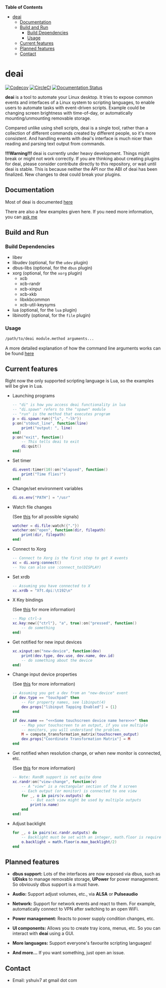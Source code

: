 <!-- markdown-toc start - Don't edit this section. Run M-x markdown-toc-refresh-toc -->
**Table of Contents**

- [deai](#deai)
    - [Documentation](#documentation)
    - [Build and Run](#build-and-run)
        - [Build Dependencies](#build-dependencies)
        - [Usage](#usage)
    - [Current features](#current-features)
    - [Planned features](#planned-features)
    - [Contact](#contact)

<!-- markdown-toc end -->
# deai

[![Codecov](https://img.shields.io/codecov/c/github/yshui/deai.svg)](https://codecov.io/gh/yshui/deai) [![CircleCI](https://circleci.com/gh/yshui/deai.svg?style=shield&circle-token=75b416f5709a1179e1a817e7fb5568c5814d51ee)](https://circleci.com/gh/yshui/deai) [![Documentation Status](https://readthedocs.org/projects/deai/badge/?version=latest)](https://deai.readthedocs.io/en/latest/?badge=latest)

**deai** is a tool to automate your Linux desktop. It tries to expose common events and interfaces of a Linux system to scripting languages, to enable users to automate tasks with event-driven scripts. Example could be changing screen brightness with time-of-day, or automatically mounting/unmounting removable storage.

Compared unlike using shell scripts, deai is a single tool, rather than a collection of different commands created by different people, so it's more consistent. And handling events with deai's interface is much nicer than reading and parsing text output from commands.

**!!!Warning!!!** deai is currently under heavy development. Things might break or might not work correctly. If you are thinking about creating plugins for deai, please consider contribute directly to this repository, or wait until deai is stable. This is because neither the API nor the ABI of deai has been finalized. New changes to deai could break your plugins.

## Documentation

Most of deai is documented [here](https://deai.readthedocs.io/en/latest/)

There are also a few examples given here. If you need more information, you can [ask me](#contact)

## Build and Run

### Build Dependencies

* libev
* libudev (optional, for the `udev` plugin)
* dbus-libs (optional, for the `dbus` plugin)
* xorg (optional, for the `xorg` plugin)
    * xcb
    * xcb-randr
    * xcb-xinput
    * xcb-xkb
    * libxkbcommon
    * xcb-util-keysyms
* lua (optional, for the `lua` plugin)
* libinotify (optional, for the `file` plugin)

### Usage

```sh
/path/to/deai module.method arguments...
```

A more detailed explanation of how the command line arguments works can be found
[here](https://deai.readthedocs.io/en/latest/how_to_run.html)

## Current features

Right now the only supported scripting language is Lua, so the examples will be give in Lua.

* Launching programs

  ```lua
  -- "di" is how you access deai functionality in lua
  -- "di.spawn" refers to the "spawn" module
  -- "run" is the method that executes program
  p = di.spawn:run({"ls", "-lh"})
  p:on("stdout_line", function(line)
      print("output: ", line)
  end)
  p:on("exit", function()
      -- This tells deai to exit
      di:quit()
  end)
  ```

* Set timer

  ```lua
  di.event:timer(10):on("elapsed", function()
      print("Time flies!")
  end)
  ```

* Change/set environment variables

  ```lua
  di.os.env["PATH"] = "/usr"
  ```

* Watch file changes

  (See [this](https://deai.readthedocs.io/en/latest/generated/deai.plugin.file%3AWatch.html#signals) for all possible signals)
  ```lua
  watcher = di.file:watch({"."})
  watcher:on("open", function(dir, filepath)
      print(dir, filepath)
  end)
  ```

* Connect to Xorg

  ```lua
  -- Connect to Xorg is the first step to get X events
  xc = di.xorg:connect()
  -- You can also use :connect_to(DISPLAY)
  ```

* Set xrdb

  ```lua
  -- Assuming you have connected to X
  xc.xrdb = "Xft.dpi:\t192\n"
  ```

* X Key bindings

  (See [this](https://deai.readthedocs.io/en/latest/generated/deai.plugin.xorg%3AKey.html) for more information)

  ```lua
  -- Map ctrl-a
  xc.key:new({"ctrl"}, "a", true):on("pressed", function()
      -- do something
  end)
  ```

* Get notified for new input devices

  ```lua
  xc.xinput:on("new-device", function(dev)
      print(dev.type, dev.use, dev.name, dev.id)
      -- do something about the device
  end)
  ```

* Change input device properties

  (See [this](https://deai.readthedocs.io/en/latest/generated/deai.plugin.xorg.xi%3ADevice.html#module-deai.plugin.xorg.xi.Device) for more information)

  ```lua
  -- Assuming you get a dev from an "new-device" event
  if dev.type == "touchpad" then
      -- For property names, see libinput(4)
      dev.props["libinput Tapping Enabled"] = {1}
  end

  if dev.name == "<<<Some touchscreen device name here>>>" then
      -- Map your touchscreen to an output, if you use multiple
      -- monitors, you will understand the problem.
      M = compute_transformation_matrix(touchscreen_output)
      dev.props["Coordinate Transformation Matrix"] = M
  end
  ```

* Get notified when resolution change, or when new monitor is connected, etc.

  (See [this](https://deai.readthedocs.io/en/latest/generated/deai.plugin.xorg%3ARandrExt.html) for more information)

  ```lua
  -- Note: RandR support is not quite done
  xc.randr:on("view-change", function(v)
      -- A "view" is a rectangular section of the X screen
      -- Each output (or monitor) is connected to one view
      for _, o in pairs(v.outputs) do
          -- But each view might be used by multiple outputs
          print(o.name)
      end
  end)
  ```

* Adjust backlight

  ```lua
  for _, o in pairs(xc.randr.outputs) do
      -- Backlight must be set with an integer, math.floor is required here
      o.backlight = math.floor(o.max_backlight/2)
  end
  ```

## Planned features

* **dbus support:** Lots of the interfaces are now exposed via dbus, such as **UDisks** to manage removable storage, **UPower** for power management. So obviously dbus support is a must have.

* **Audio:** Support adjust volumes, etc., via **ALSA** or **Pulseaudio**

* **Network:** Support for network events and react to them. For example, automatically connect to VPN after switching to an open WiFi.

* **Power management:** Reacts to power supply condition changes, etc.

* **UI components:** Allows you to create tray icons, menus, etc. So you can interact with **deai** using a GUI.

* **More languages:** Support everyone's favourite scripting languages!

* **And more...** If you want something, just open an issue.

## Contact

* Email: yshuiv7 at gmail dot com

